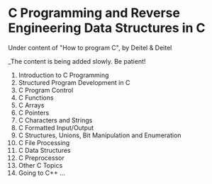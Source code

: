# C Programming and Reverse Engineering Data Structures in C
Under content of "How to program C", by Deitel & Deitel

_The content is being added slowly. Be patient!

1. Introduction to C Programming
2. Structured Program Development in C
3. C Program Control
4. C Functions
5. C Arrays
6. C Pointers
7. C Characters and Strings
8. C Formatted Input/Output
9. C Structures, Unions, Bit Manipulation and Enumeration
10. C File Processing
11. C Data Structures
12. C Preprocessor
13. Other C Topics
14. Going to C++ ...

